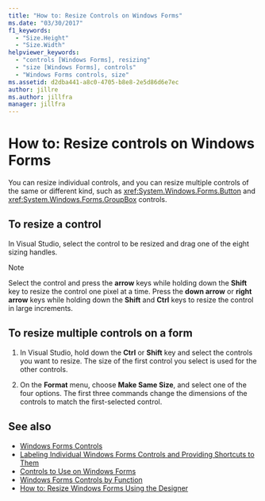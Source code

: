 ```yaml
---
title: "How to: Resize Controls on Windows Forms"
ms.date: "03/30/2017"
f1_keywords:
  - "Size.Height"
  - "Size.Width"
helpviewer_keywords:
  - "controls [Windows Forms], resizing"
  - "size [Windows Forms], controls"
  - "Windows Forms controls, size"
ms.assetid: d2dba441-a8c0-4705-b8e8-2e5d86d6e7ec
author: jillre
ms.author: jillfra
manager: jillfra
---
```

# How to: Resize controls on Windows Forms

You can resize individual controls, and you can resize multiple controls of the same or different kind, such as <xref:System.Windows.Forms.Button> and <xref:System.Windows.Forms.GroupBox> controls.

## To resize a control

In Visual Studio, select the control to be resized and drag one of the eight sizing handles.

> [!NOTE]
> Select the control and press the **arrow** keys while holding down the **Shift** key to resize the control one pixel at a time. Press the **down arrow** or **right arrow** keys while holding down the **Shift** and **Ctrl** keys to resize the control in large increments.

## To resize multiple controls on a form

1. In Visual Studio, hold down the **Ctrl** or **Shift** key and select the controls you want to resize. The size of the first control you select is used for the other controls.

2. On the **Format** menu, choose **Make Same Size**, and select one of the four options. The first three commands change the dimensions of the controls to match the first-selected control.

## See also

- [Windows Forms Controls](index.md)
- [Labeling Individual Windows Forms Controls and Providing Shortcuts to Them](labeling-individual-windows-forms-controls-and-providing-shortcuts-to-them.md)
- [Controls to Use on Windows Forms](controls-to-use-on-windows-forms.md)
- [Windows Forms Controls by Function](windows-forms-controls-by-function.md)
- [How to: Resize Windows Forms Using the Designer](https://docs.microsoft.com/previous-versions/visualstudio/visual-studio-2010/37k2zkwx(v=vs.100))
